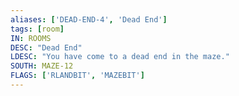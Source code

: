 ```yaml
---
aliases: ['DEAD-END-4', 'Dead End']
tags: [room]
IN: ROOMS
DESC: "Dead End"
LDESC: "You have come to a dead end in the maze."
SOUTH: MAZE-12
FLAGS: ['RLANDBIT', 'MAZEBIT']
---
```

